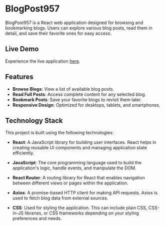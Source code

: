 # BlogPost957

BlogPost957 is a React web application designed for browsing and bookmarking blogs. Users can explore various blog posts, read them in detail, and save their favorite ones for easy access.

## Live Demo

Experience the live application [here](https://blogpost957.netlify.app/).

## Features

- **Browse Blogs**: View a list of available blog posts.
- **Read Full Posts**: Access complete content for any selected blog.
- **Bookmark Posts**: Save your favorite blogs to revisit them later.
- **Responsive Design**: Optimized for desktops, tablets, and smartphones.

## Technology Stack

This project is built using the following technologies:

- **React**: A JavaScript library for building user interfaces. React helps in creating reusable UI components and managing application state efficiently.

- **JavaScript**: The core programming language used to build the application's logic, handle events, and manipulate the DOM.

- **React Router**: A routing library for React that enables navigation between different views or pages within the application.

- **Axios**: A promise-based HTTP client for making API requests. Axios is used to fetch blog data from external sources.

- **CSS**: Used for styling the application. This can include plain CSS, CSS-in-JS libraries, or CSS frameworks depending on your styling preferences and needs.
